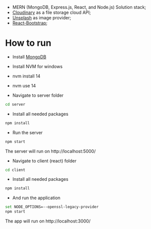 - MERN (MongoDB, Express.js, React, and Node.js) Solution stack;
- [Cloudinary](https://cloudinary.com/) as a file storage cloud API;
- [Unsplash](https://unsplash.com/) as image provider;
- [React-Bootstrap](https://react-bootstrap.github.io/);

# How to run 

- Install [MongoDB](https://www.mongodb.com/try/download)
- Install NVM for windows 
- nvm install 14
- nvm use 14

- Navigate to server folder
```bash
cd server
```
- Install all needed packages
```bash
npm install
```
- Run the server
```bash
npm start
```
The server will run on http://localhost:5000/

- Navigate to client (react) folder
```bash
cd client
```
- Install all needed packages
```bash
npm install
```
- And run the application
```bash
set NODE_OPTIONS=--openssl-legacy-provider
npm start
```
The app will run on http://localhost:3000/

